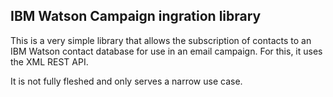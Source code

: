 ## IBM Watson Campaign ingration library

This is a very simple library that allows the subscription of contacts to an IBM 
Watson contact database for use in an email campaign. For this, it uses the XML
REST API.

It is not fully fleshed and only serves a narrow use case. 